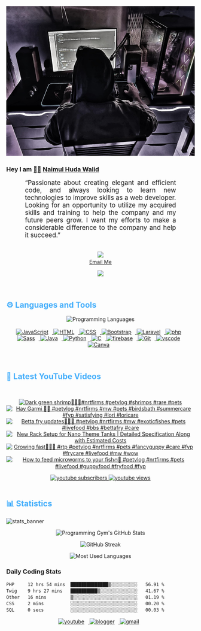<!-- ![github_cover_banner](https://www.digitalsolutionservices.com/img/services/web%20development.gif)-->

<div align="center" style="display:block;">
    <img height="400px" width="100%" alt="github cover banner" src="https://raw.githubusercontent.com/NaimulHudaWalid/NaimulHudaWalid/main/272276268_3114779035434264_920860974401480824_n.jpg"/> 
</div>

### Hey I am [👨🏻‍][facebook] [Naimul Huda Walid][youtube]



<p align:"center" style="text-align: justify; margin: 0 50px; font-size: 17px;" >
   “Passionate about creating elegant and efficient code, and always looking to learn new technologies to improve skills as a web developer. Looking for an opportunity to utilize my acquired skills and training to help the company and my future peers grow. I want my efforts to make a considerable difference to the company and help it succeed.”
<br>
<br>
<div align="center">

![](https://visitor-badge.glitch.me/badge?page_id=NaimulHudaWalid)
    <br />
[Email Me](mailto:dev.naimulhuda@gmail.com)
</div>
</p>
<!-- Typing SVG by DenverCoder1 - https://github.com/DenverCoder1/readme-typing-svg -->
<p align="center">
<!--   <a href="https://github.com/DenverCoder1/readme-typing-svg"> -->
    <img src="https://readme-typing-svg.herokuapp.com?color=E22FE4&width=380&height=45&lines=Open-Source+Enthusiast;Learning+In+Public;Empowering+Others;Nice+To+Meet+You+...&center=true"></a>

</p>
<br>
<!-- Languages and Tools -->

<h2 style="color: #44AEFB">⚙️ Languages and Tools</h2>
<div align="center" style="display:block;">
    <img width="100px" alt="Programming Languages" src="https://user-images.githubusercontent.com/78341798/194531121-47b0119a-ce00-439d-b586-125f86acb098.png"/> 
</div>
<br>   
<!-- Icons Resources -->
<!-- https://devicon.dev/ -->
<!-- https://cdn.jsdelivr.net/npm/simple-icons@v3/icons/ -->
<div align="center">
  <a href="https://developer.mozilla.org/en-US/docs/Web/JavaScript" target="_blank" rel="noreferrer">
      <img  alt="JavaScript" height="50px" style="padding-right:10px;" src="https://cdn.jsdelivr.net/gh/devicons/devicon/icons/javascript/javascript-plain.svg"/>
  </a>
  
 
  <a href="https://developer.mozilla.org/en-US/docs/Web/HTML" target="_blank" rel="noreferrer">
      <img  alt="HTML" height="50px" style="padding-right:10px;" src="https://cdn.jsdelivr.net/gh/devicons/devicon/icons/html5/html5-original.svg"/>
  </a>
  <a href="https://developer.mozilla.org/en-US/docs/Web/CSS" target="_blank" rel="noreferrer">
      <img  alt="CSS" height="50px" style="padding-right:10px;" src="https://cdn.jsdelivr.net/gh/devicons/devicon/icons/css3/css3-original.svg"/>
  </a>
  <a href="https://getbootstrap.com/" target="_blank" rel="noreferrer">
      <img  alt="Bootstrap" height="50px" style="padding-right:10px;" src="https://cdn.jsdelivr.net/gh/devicons/devicon/icons/bootstrap/bootstrap-original.svg"/>
  </a> 
  <a href="https://laravel.com/" target="_blank" rel="noreferrer">
      <img  alt="Laravel" height="50px" style="padding-right:10px;" src="https://cdn.jsdelivr.net/gh/devicons/devicon/icons/laravel/laravel-plain.svg"/>
  </a>
  <a href="https://www.php.net/" target="_blank" rel="noreferrer">
      <img  alt="php" height="50px" style="padding-right:10px;" src="https://cdn.jsdelivr.net/gh/devicons/devicon/icons/php/php-original.svg"/>
  </a>
  <a href="https://sass-lang.com/" target="_blank" rel="noreferrer">
      <img  alt="Sass" height="50px" style="padding-right:10px;" src="https://cdn.jsdelivr.net/gh/devicons/devicon/icons/sass/sass-original.svg"/>
  </a>
  <a href="https://www.java.com/en/" target="_blank" rel="noreferrer">
      <img  alt="Java" height="50px" style="padding-right:10px;" src="https://cdn.jsdelivr.net/gh/devicons/devicon/icons/java/java-original.svg"/>
  </a>    
  <a href="https://www.python.org/" target="_blank" rel="noreferrer">
      <img  alt="Python" height="50px" style="padding-right:10px;" src="https://cdn.jsdelivr.net/gh/devicons/devicon/icons/python/python-original.svg"/>
  </a>
  <a href="https://www.cprogramming.com/" target="_blank" rel="noreferrer">
      <img  alt="C" height="50px" style="padding-right:10px;" src="https://cdn.jsdelivr.net/gh/devicons/devicon/icons/c/c-original.svg"/>
  </a>
  
  <a href="https://firebase.google.com/" target="_blank" rel="noreferrer">
      <img  alt="firebase" height="50px" style="padding-right:10px;" src="https://cdn.jsdelivr.net/gh/devicons/devicon/icons/firebase/firebase-plain.svg"/>
  </a>
 
  <a href="https://git-scm.com/" target="_blank" rel="noreferrer">
      <img  alt="Git" height="50px" style="padding-right:10px;" src="https://cdn.jsdelivr.net/gh/devicons/devicon/icons/git/git-original.svg"/>
  </a>
  
  <a href="https://code.visualstudio.com/" target="_blank" rel="noreferrer">
      <img  alt="vscode" height="50px" style="padding-right:10px;"src="https://cdn.jsdelivr.net/gh/devicons/devicon/icons/vscode/vscode-original.svg"/>
  </a>
  <a href="https://www.canva.com/" target="_blank" rel="noreferrer">
      <img  alt="Canva" height="50px" style="padding-right:10px;" src="https://cdn.jsdelivr.net/gh/devicons/devicon/icons/canva/canva-original.svg"/> 
  </a>
</div>
<br>
<br>

<!-- Latest YouTube Videos -->

<h2 style="color: #44AEFB">🎦 Latest YouTube Videos</h2>
<br />

<!-- Resource/Reference: https://github.com/DenverCoder1/github-readme-youtube-cards -->
<div class="youtube videos cards" align="center">

<!-- BEGIN YOUTUBE-CARDS -->
[![Dark green shrimp🖤🔥💯#nrtfirms #petvlog #shrimps #rare #pets](https://ytcards.demolab.com/?id=Rhhx1FNHm9I&title=Dark+green+shrimp%F0%9F%96%A4%F0%9F%94%A5%F0%9F%92%AF%23nrtfirms+%23petvlog+%23shrimps+%23rare+%23pets&lang=en&timestamp=1713720727&background_color=%230d1117&title_color=%23ffffff&stats_color=%23dedede&max_title_lines=1&width=250&border_radius=5 "Dark green shrimp🖤🔥💯#nrtfirms #petvlog #shrimps #rare #pets")](https://www.youtube.com/watch?v=Rhhx1FNHm9I)
[![Hay Garmi 🥵🥵 #petvlog #nrtfirms #mw #pets #birdsbath #summercare #fyp #satisfying #lori #loricare](https://ytcards.demolab.com/?id=c0CiE-E7F9A&title=Hay+Garmi+%F0%9F%A5%B5%F0%9F%A5%B5+%23petvlog+%23nrtfirms+%23mw+%23pets+%23birdsbath+%23summercare+%23fyp+%23satisfying+%23lori+%23loricare&lang=en&timestamp=1713704861&background_color=%230d1117&title_color=%23ffffff&stats_color=%23dedede&max_title_lines=1&width=250&border_radius=5 "Hay Garmi 🥵🥵 #petvlog #nrtfirms #mw #pets #birdsbath #summercare #fyp #satisfying #lori #loricare")](https://www.youtube.com/watch?v=c0CiE-E7F9A)
[![Betta fry updates💯🔥🖤 #petvlog #nrtfirms #mw #exoticfishes #pets #livefood #bbs #bettafry #care](https://ytcards.demolab.com/?id=W2BEz5use4U&title=Betta+fry+updates%F0%9F%92%AF%F0%9F%94%A5%F0%9F%96%A4+%23petvlog+%23nrtfirms+%23mw+%23exoticfishes+%23pets+%23livefood+%23bbs+%23bettafry+%23care&lang=en&timestamp=1713676562&background_color=%230d1117&title_color=%23ffffff&stats_color=%23dedede&max_title_lines=1&width=250&border_radius=5 "Betta fry updates💯🔥🖤 #petvlog #nrtfirms #mw #exoticfishes #pets #livefood #bbs #bettafry #care")](https://www.youtube.com/watch?v=W2BEz5use4U)
[![New Rack Setup for Nano Theme Tanks | Detailed Specification Along with Estimated Costs](https://ytcards.demolab.com/?id=wiDWzwED9y0&title=New+Rack+Setup+for+Nano+Theme+Tanks+%7C+Detailed+Specification+Along+with+Estimated+Costs&lang=en&timestamp=1713641164&background_color=%230d1117&title_color=%23ffffff&stats_color=%23dedede&max_title_lines=1&width=250&border_radius=5 "New Rack Setup for Nano Theme Tanks | Detailed Specification Along with Estimated Costs")](https://www.youtube.com/watch?v=wiDWzwED9y0)
[![Growing fast💯🔥🖤 #rtp #petvlog #nrtfirms #pets #fancyguppy #care #fyp #frycare #livefood #mw #wow](https://ytcards.demolab.com/?id=N4Sz_YdHKrw&title=Growing+fast%F0%9F%92%AF%F0%9F%94%A5%F0%9F%96%A4+%23rtp+%23petvlog+%23nrtfirms+%23pets+%23fancyguppy+%23care+%23fyp+%23frycare+%23livefood+%23mw+%23wow&lang=en&timestamp=1713616763&background_color=%230d1117&title_color=%23ffffff&stats_color=%23dedede&max_title_lines=1&width=250&border_radius=5 "Growing fast💯🔥🖤 #rtp #petvlog #nrtfirms #pets #fancyguppy #care #fyp #frycare #livefood #mw #wow")](https://www.youtube.com/watch?v=N4Sz_YdHKrw)
[![How to feed microworms to your fish🔥🖤 #petvlog #nrtfirms #pets #livefood  #guppyfood #fryfood #fyp](https://ytcards.demolab.com/?id=d0fBjML_0vY&title=How+to+feed+microworms+to+your+fish%F0%9F%94%A5%F0%9F%96%A4+%23petvlog+%23nrtfirms+%23pets+%23livefood++%23guppyfood+%23fryfood+%23fyp&lang=en&timestamp=1713590399&background_color=%230d1117&title_color=%23ffffff&stats_color=%23dedede&max_title_lines=1&width=250&border_radius=5 "How to feed microworms to your fish🔥🖤 #petvlog #nrtfirms #pets #livefood  #guppyfood #fryfood #fyp")](https://www.youtube.com/watch?v=d0fBjML_0vY)
<!-- END YOUTUBE-CARDS -->
</div>

<!-- Begin Youtube Buttons -->
<!-- Resource/Reference:  https://github.com/DenverCoder1/custom-icon-badges -->
<div class="youtube buttons" align="center">
    <a href="https://www.youtube.com/channel/UCa3YaFwzSII0kKg3Nads2dQ"  target="_blank">
        <img alt="youtube subscribers" src="https://img.shields.io/youtube/channel/subscribers/UCa3YaFwzSII0kKg3Nads2dQ?logo=youtube&logoColor=red&style=for-the-badge"/>
    </a> 
    <a href="https://www.youtube.com/channel/UCa3YaFwzSII0kKg3Nads2dQ"  target="_blank">
        <img alt="youtube views" src="https://custom-icon-badges.demolab.com/youtube/channel/views/UCa3YaFwzSII0kKg3Nads2dQ?color=%23E05D44&logo=eye&logoColor=white&style=for-the-badge&labelColor=#555555"/>
    </a> 
</div>
<br>
<!-- End Youtube Buttons -->

<!-- Statistics -->

<h2 style="color: #44AEFB">📊 Statistics</h2>

![stats_banner](https://user-images.githubusercontent.com/78341798/194534778-d662496c-ae00-4e8d-ae9b-b90912054e7f.gif)

<!-- Begin Stats Cards -->
<!-- Resources:  -->
<!-- Github & Languages Stats: https://github.com/naimul15-12090/github-readme-stats --> 
<!-- Streak Stats: https://github.com/denvercoder1/github-readme-streak-stats -->
<!-- Change the value after ?username= to your GitHub username. -->
<div class="stats" align="center">

![Programming Gym's GitHub Stats](https://github-readme-stats.vercel.app/api?username=NaimulHudaWalid&hide=stars&count_private=true&show_icons=true&theme=algolia&border_radius=20)

![GitHub Streak](https://streak-stats.demolab.com?user=NaimulHudaWalid&count_private=true&theme=algolia&border_radius=22)

![Most Used Languages](https://github-readme-stats.vercel.app/api/top-langs/?username=NaimulHudaWalid&langs_count=8&layout=compact&show_icons=true&theme=algolia&border_radius=20)
    
<!-- ![Top Langs](https://github-readme-stats.vercel.app/api/top-langs/?username=naimul15-12090&langs_count=8) -->
<!-- [![Top Langs](https://github-readme-stats.vercel.app/api/top-langs/?username=naimul15-12090&layout=compact)](https://github.com/anuraghazra/github-readme-stats)
 -->
    
</div>
<!--  End Stats Cards -->



### Daily Coding Stats
<!--START_SECTION:waka-->

```txt
PHP     12 hrs 54 mins  ██████████████▒░░░░░░░░░░   56.91 %
Twig    9 hrs 27 mins   ██████████▒░░░░░░░░░░░░░░   41.67 %
Other   16 mins         ▒░░░░░░░░░░░░░░░░░░░░░░░░   01.19 %
CSS     2 mins          ░░░░░░░░░░░░░░░░░░░░░░░░░   00.20 %
SQL     0 secs          ░░░░░░░░░░░░░░░░░░░░░░░░░   00.03 %
```

<!--END_SECTION:waka-->
<!-- Begin Footer -->
<!-- Icons Resources -->
<!-- https://devicon.dev/ -->
<div class="footer" align="center" style="margin:15px;">
    <a href="https://www.youtube.com/channel/UCa3YaFwzSII0kKg3Nads2dQ" target="_blank">
        <img  style="margin:0 10px 10px 0;" src="https://user-images.githubusercontent.com/78341798/194531650-698ef1b1-9cbd-4b4f-96ef-5a2ec4b5d7e6.svg" alt="youtube" width="40px"/>
    </a>
    <a href="https://www.linkedin.com/in/naimulhudawalid/" target="_blank">
        <img style="margin:0 10px 10px 0;" src="https://user-images.githubusercontent.com/78341798/194531458-b5dfeb1b-bad5-4dfa-909a-2e402262db9a.svg" alt="blogger" width="40px"/>
    </a>
    <a href="mailto:dev.naimulhuda@gmail.com" target="_blank">
        <img style="margin:0 10px 10px 0;" src="https://user-images.githubusercontent.com/78341798/194531383-ddb2b774-5bb9-491c-b601-4a4a7d9792fb.svg" alt="gmail" width="40px"/>
    </a>
</div>
<!-- End Footer -->

[youtube]: https://www.youtube.com/channel/UCa3YaFwzSII0kKg3Nads2dQ
[facebook]: https://www.facebook.com/profile.php?id=100007065945838
